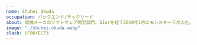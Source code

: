 ```yaml
---
name: Shuhei Okuda
occupation: バックエンド/テックリード
about: 電機メーカのソフトウェア開発部門、SIerを経て2019年1月にモンスターラボ入社。テックリードとして主にバックエンド開発を担当しつつインフラ領域にも担当範囲を拡大中。2児の父。
image: "./shuhei-okuda.webp"
slack: UF86YEC73
---
```

